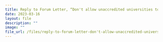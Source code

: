 ```yaml
---
title: Reply to Forum Letter, “Don't allow unaccredited universities to operate here”
date: 2023-03-16
layout: file
description: ""
image: ""
file_url: /files/reply-to-forum-letter-don't-allow-unaccredited-universities-to-operate-here-.pdf
---
```


